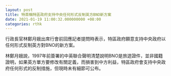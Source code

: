 ```yaml
---
layout: post
title: 特首稱特區政府支持中央任何形式反制英方BNO新方案
date: 2021-01-19 11:00:32.000000000 +08:00
categories: rthk
---
```


行政長官林鄭月娥出席行會前回應記者提問時表示，特區政府願意支持中央政府以任何形式反制英方對BNO的新方案。

林鄭月娥說，1997年前簽署的中英聯合聲明清楚說明BNO是旅遊證件，並非國籍證明，如果英方單方要修改有關定義，而損害到中方利益，特區政府會支持中央政府任何形式的反制措施，但現時未有細節可公布。
